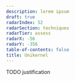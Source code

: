 ```yaml
---
description: lorem ipsum
draft: true
radarIndex: 52
radarSection: techniques
radarTier: assess
radarX: -56
radarY: -356
table-of-contents: false
title: Unikernel
---
```


TODO justification
